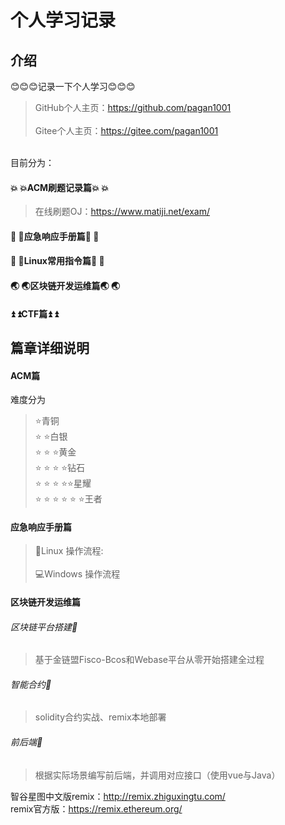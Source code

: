 # 个人学习记录

## 介绍
😊😊😊记录一下个人学习😊😊😊<br>
>GitHub个人主页：https://github.com/pagan1001<br>
<br>Gitee个人主页：https://gitee.com/pagan1001

<br>目前分为：

#### :boom: :boom:ACM刷题记录篇:boom: :boom:<br>
>在线刷题OJ：https://www.matiji.net/exam/

#### :monkey: :monkey:应急响应手册篇:monkey: :monkey:<br>

#### :panda_face: :panda_face:Linux常用指令篇:panda_face: :panda_face:<br>

#### :earth_asia: :earth_asia:区块链开发运维篇:earth_asia:  :earth_asia:

#### :arrow_double_up: :arrow_double_up:CTF篇:arrow_double_up: :arrow_double_up:

## 篇章详细说明
#### ACM篇<br>
难度分为
>:star:青铜<br>
:star: :star:白银<br>
:star: :star: :star:黄金<br>
:star: :star: :star: :star:钻石<br>
:star: :star: :star: :star::star:星耀<br>
:star: :star: :star: :star: :star: :star:王者

#### 应急响应手册篇<br>
>:penguin:Linux 操作流程:<br>
<br>:computer:Windows 操作流程

#### 区块链开发运维篇<br>
###### 区块链平台搭建:fried_shrimp:<br>
>基于金链盟Fisco-Bcos和Webase平台从零开始搭建全过程

###### 智能合约:fried_shrimp:<br>
>solidity合约实战、remix本地部署

###### 前后端:fried_shrimp:<br>
>根据实际场景编写前后端，并调用对应接口（使用vue与Java）

智谷星图中文版remix：http://remix.zhiguxingtu.com/<br>
remix官方版：https://remix.ethereum.org/
